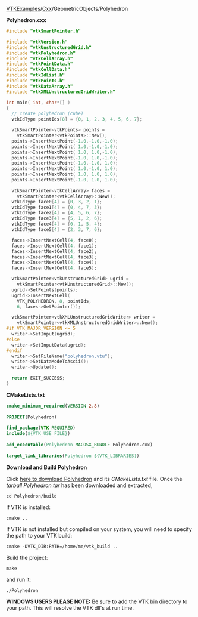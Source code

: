 [VTKExamples](Home)/[Cxx](Cxx)/GeometricObjects/Polyhedron

**Polyhedron.cxx**
```c++
#include "vtkSmartPointer.h"

#include "vtkVersion.h"
#include "vtkUnstructuredGrid.h"
#include "vtkPolyhedron.h"
#include "vtkCellArray.h"
#include "vtkPointData.h"
#include "vtkCellData.h"
#include "vtkIdList.h"
#include "vtkPoints.h"
#include "vtkDataArray.h"
#include "vtkXMLUnstructuredGridWriter.h"

int main( int, char*[] )
{
  // create polyhedron (cube)
  vtkIdType pointIds[8] = {0, 1, 2, 3, 4, 5, 6, 7};

  vtkSmartPointer<vtkPoints> points =
    vtkSmartPointer<vtkPoints>::New();
  points->InsertNextPoint(-1.0,-1.0,-1.0);
  points->InsertNextPoint( 1.0,-1.0,-1.0);
  points->InsertNextPoint( 1.0, 1.0,-1.0);
  points->InsertNextPoint(-1.0, 1.0,-1.0);
  points->InsertNextPoint(-1.0,-1.0, 1.0);
  points->InsertNextPoint( 1.0,-1.0, 1.0);
  points->InsertNextPoint( 1.0, 1.0, 1.0);
  points->InsertNextPoint(-1.0, 1.0, 1.0);

  vtkSmartPointer<vtkCellArray> faces =
    vtkSmartPointer<vtkCellArray>::New();
  vtkIdType face0[4] = {0, 3, 2, 1};
  vtkIdType face1[4] = {0, 4, 7, 3};
  vtkIdType face2[4] = {4, 5, 6, 7};
  vtkIdType face3[4] = {5, 1, 2, 6};
  vtkIdType face4[4] = {0, 1, 5, 4};
  vtkIdType face5[4] = {2, 3, 7, 6};

  faces->InsertNextCell(4, face0);
  faces->InsertNextCell(4, face1);
  faces->InsertNextCell(4, face2);
  faces->InsertNextCell(4, face3);
  faces->InsertNextCell(4, face4);
  faces->InsertNextCell(4, face5);

  vtkSmartPointer<vtkUnstructuredGrid> ugrid =
    vtkSmartPointer<vtkUnstructuredGrid>::New();
  ugrid->SetPoints(points);
  ugrid->InsertNextCell(
    VTK_POLYHEDRON, 8, pointIds,
    6, faces->GetPointer());

  vtkSmartPointer<vtkXMLUnstructuredGridWriter> writer =
    vtkSmartPointer<vtkXMLUnstructuredGridWriter>::New();
#if VTK_MAJOR_VERSION <= 5
  writer->SetInput(ugrid);
#else
  writer->SetInputData(ugrid);
#endif
  writer->SetFileName("polyhedron.vtu");
  writer->SetDataModeToAscii();
  writer->Update();

  return EXIT_SUCCESS;
}
```
**CMakeLists.txt**
```cmake
cmake_minimum_required(VERSION 2.8)
 
PROJECT(Polyhedron)
 
find_package(VTK REQUIRED)
include(${VTK_USE_FILE})
 
add_executable(Polyhedron MACOSX_BUNDLE Polyhedron.cxx)
 
target_link_libraries(Polyhedron ${VTK_LIBRARIES})
```

**Download and Build Polyhedron**

Click [here to download Polyhedron](https://github.com/lorensen/VTKWikiExamplesTarballs/raw/master/Polyhedron.tar) and its *CMakeLists.txt* file.
Once the *tarball Polyhedron.tar* has been downloaded and extracted,
```
cd Polyhedron/build 
```
If VTK is installed:
```
cmake ..
```
If VTK is not installed but compiled on your system, you will need to specify the path to your VTK build:
```
cmake -DVTK_DIR:PATH=/home/me/vtk_build ..
```
Build the project:
```
make
```
and run it:
```
./Polyhedron
```
**WINDOWS USERS PLEASE NOTE:** Be sure to add the VTK bin directory to your path. This will resolve the VTK dll's at run time.

